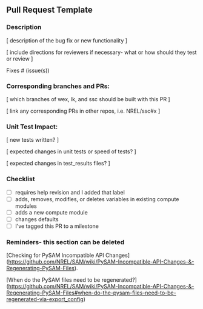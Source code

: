 ## Pull Request Template

### Description

[ description of the bug fix or new functionality ]

[ include directions for reviewers if necessary- what or how should they test or review ]

Fixes # (issue(s))

### Corresponding branches and PRs:

[ which branches of wex, lk, and ssc should be built with this PR ]

[ link any corresponding PRs in other repos, i.e. NREL/ssc#x ]

### Unit Test Impact:

[ new tests written? ]

[ expected changes in unit tests or speed of tests? ]

[ expected changes in test_results files? ]

### Checklist
- [ ] requires help revision and I added that label
- [ ] adds, removes, modifies, or deletes variables in existing compute modules
- [ ] adds a new compute module
- [ ] changes defaults
- [ ] I've tagged this PR to a milestone

### Reminders- this section can be deleted
[Checking for PySAM Incompatible API Changes]
(https://github.com/NREL/SAM/wiki/PySAM-Incompatible-API-Changes-&-Regenerating-PySAM-Files).

[When do the PySAM files need to be regenerated?]
(https://github.com/NREL/SAM/wiki/PySAM-Incompatible-API-Changes-&-Regenerating-PySAM-Files#when-do-the-pysam-files-need-to-be-regenerated-via-export_config)
